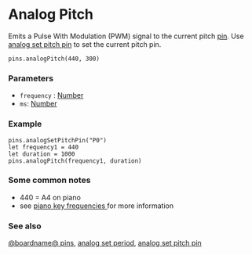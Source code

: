 # Analog Pitch

Emits a Pulse With Modulation (PWM) signal to the current pitch [pin](/device/pins). Use [analog set pitch pin](/reference/pins/analog-set-pitch-pin) to set the current pitch pin.

```sig
pins.analogPitch(440, 300)
```

### Parameters

* `frequency` : [Number](/reference/types/number)
* `ms`: [Number](/reference/types/number)

### Example

```blocks
pins.analogSetPitchPin("P0")
let frequency1 = 440
let duration = 1000
pins.analogPitch(frequency1, duration)
```

### Some common notes

* 440 = A4 on piano
* see [piano key frequencies ](https://en.wikipedia.org/wiki/Piano_key_frequencies) for more information

### See also

[@boardname@ pins](/device/pins), [analog set period](/reference/pins/analog-set-period), [analog set pitch pin](/reference/pins/analog-set-pitch-pin)

